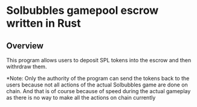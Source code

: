 # Solbubbles gamepool escrow written in Rust

## Overview

This program allows users to deposit SPL tokens into the escrow and then withrdraw them.

*Note: Only the authority of the program can send the tokens back to the users because not all actions of the actual Solbubbles game are done on chain. And that is of course because of speed during the actual gameplay as there is no way to make all the actions on chain currently
